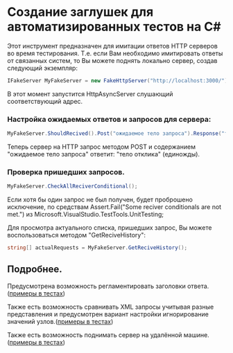 # Создание заглушек для автоматизированных тестов на C#

Этот инструмент предназначен для имитации ответов HTTP серверов во время тестирования. 
Т.е. если Вам необходимо имитировать ответы от связанных систем, то Вы можете поднять локально сервер, создав следующий экземпляр:

```C#
IFakeServer MyFakeServer = new FakeHttpServer("http://localhost:3000/");
```

В этот момент запустится HttpAsyncServer слушающий соответствующий адрес.

### Настройка ожидаемых ответов и запросов для сервера:

```C#
MyFakeServer.ShouldRecived().Post("ожидаемое тело запроса").Response("тело отклика");
```

Теперь сервер на HTTP запрос методом POST и содержанием "ожидаемое тело запроса" ответит: "тело отклика" (единожды).

### Проверка пришедших запросов.

```C#
MyFakeServer.CheckAllReciverConditional();
```

Если хотя бы один запрос не был получен, будет проброшено исключение, по средствам Assert.Fail("Some reciver conditionals are not met.") из Microsoft.VisualStudio.TestTools.UnitTesting;

Для просмотра актуального списка, пришедших запрос, Вы можете воспользоваться методом "GetReciveHistory":

```C# 
string[] actualRequests = MyFakeServer.GetReciveHistory();
```

## Подробнее.
Предусмотрена возможность регламентировать заголовки ответа. ([примеры в тестах](FakeHttpServerTests/TestsForAnyIFakeServer.cs))

Также есть возможность сравнивать XML запросы учитывая разные представления и предусмотрен вариант настройки игнорирование значений узлов.([примеры в тестах](FakeHttpServerTests/ReciverConditionalsTests/XMLReciverConditionalTest.cs))

Также есть возможность поднимать сервер на удалённой машине.([примеры в тестах](FakeHttpServerTests/RemoteFakeServerTest.cs))
